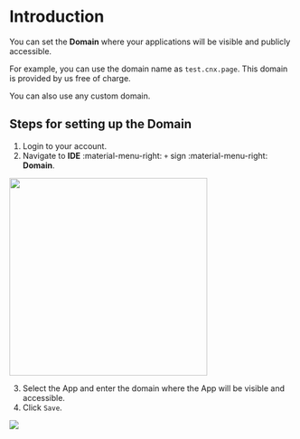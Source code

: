# Introduction

You can set the **Domain** where your applications will be visible and publicly accessible.

For example, you can use the domain name as `test.cnx.page`. This domain is provided by us free of charge.

You can also use any custom domain.

## Steps for setting up the Domain

1. Login to your account.
2. Navigate to **IDE** :material-menu-right: `+` sign :material-menu-right: **Domain**.
<img src= "/apps/img/domain1.png" width= "350">

3. Select the App and enter the domain where the App will be visible and accessible.
4. Click `Save`.
<img src= "/apps/img/domain2.png">
